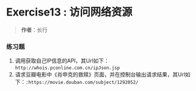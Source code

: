 # Exercise13 : 访问网络资源
> **作者**：长行

### 练习题
1. 调用获取自己IP信息的API，其Url如下：```http://whois.pconline.com.cn/ipJson.jsp```
2. 请求豆瓣电影中《肖申克的救赎》页面，并在控制台输出请求结果，其Url如下：```:https://movie.douban.com/subject/1292052/```
